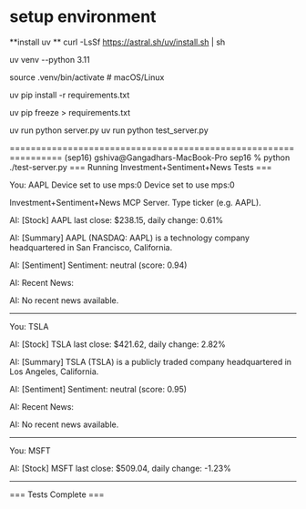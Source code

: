 setup environment
=================

**install uv **
curl -LsSf https://astral.sh/uv/install.sh | sh


uv venv --python 3.11

source .venv/bin/activate   # macOS/Linux

uv pip install -r requirements.txt

uv pip freeze > requirements.txt

uv run python server.py
uv run python test_server.py





================================================================
(sep16) gshiva@Gangadhars-MacBook-Pro sep16 % python ./test-server.py
=== Running Investment+Sentiment+News Tests ===

You: AAPL
Device set to use mps:0
Device set to use mps:0

Investment+Sentiment+News MCP Server. Type ticker (e.g. AAPL).

AI: [Stock] AAPL last close: $238.15, daily change: 0.61%

AI: [Summary] AAPL (NASDAQ: AAPL) is a technology company headquartered in San Francisco, California.

AI: [Sentiment] Sentiment: neutral (score: 0.94)

AI: Recent News:

AI: No recent news available.

--------------------------------------------------
You: TSLA

AI: [Stock] TSLA last close: $421.62, daily change: 2.82%

AI: [Summary] TSLA (TSLA) is a publicly traded company headquartered in Los Angeles, California.

AI: [Sentiment] Sentiment: neutral (score: 0.95)

AI: Recent News:

AI: No recent news available.

--------------------------------------------------
You: MSFT

AI: [Stock] MSFT last close: $509.04, daily change: -1.23%

--------------------------------------------------

=== Tests Complete ===
